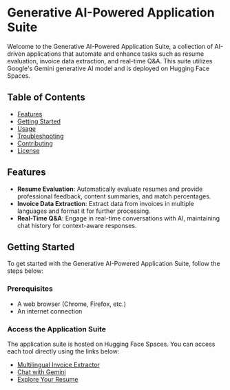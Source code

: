 # Generative AI-Powered Application Suite

Welcome to the Generative AI-Powered Application Suite, a collection of AI-driven applications that automate and enhance tasks such as resume evaluation, invoice data extraction, and real-time Q&A. This suite utilizes Google's Gemini generative AI model and is deployed on Hugging Face Spaces.

## Table of Contents

- [Features](#features)
- [Getting Started](#getting-started)
- [Usage](#usage)
- [Troubleshooting](#troubleshooting)
- [Contributing](#contributing)
- [License](#license)

## Features

- **Resume Evaluation**: Automatically evaluate resumes and provide professional feedback, content summaries, and match percentages.
- **Invoice Data Extraction**: Extract data from invoices in multiple languages and format it for further processing.
- **Real-Time Q&A**: Engage in real-time conversations with AI, maintaining chat history for context-aware responses.

## Getting Started

To get started with the Generative AI-Powered Application Suite, follow the steps below:

### Prerequisites

- A web browser (Chrome, Firefox, etc.)
- An internet connection

### Access the Application Suite

The application suite is hosted on Hugging Face Spaces. You can access each tool directly using the links below:

- [Multilingual Invoice Extractor](https://huggingface.co/spaces/amank4212/UnifiedSpaces) 
- [Chat with Gemini](https://huggingface.co/spaces/amank4212/UnifiedSpaces)
- [Explore Your Resume](https://huggingface.co/spaces/amank4212/UnifiedSpaces)

